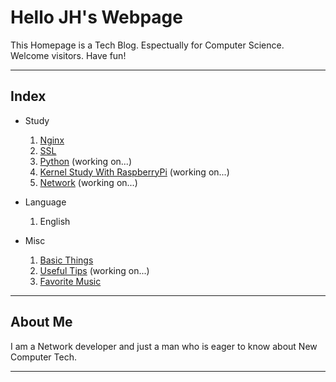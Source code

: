 <link rel="shortcut icon" type="image/x-icon" href="https://shlomo90.github.io/favicon/favicon.ico">
<link rel="stylesheet" type="text/css" media="all" href="https://shlomo90.github.io/homepage.css" />

# Hello JH's Webpage

This Homepage is a Tech Blog. Espectually for Computer Science.  
Welcome visitors. Have fun!

---

## Index

* Study
	1. [Nginx](nginx.md)
    2. [SSL](ssl/ssl.md)
    3. [Python](python.md) (working on...)
    4. [Kernel Study With RaspberryPi](kernel_study.md) (working on...)
    5. [Network](network.md) (working on...)
* Language
	1. English

* Misc
	1. [Basic Things](basic.md)
	2. [Useful Tips](tips.md) (working on...)
	3. [Favorite Music](music.md)

---


## About Me

I am a Network developer and just a man who is eager to know about New Computer Tech.  

---
